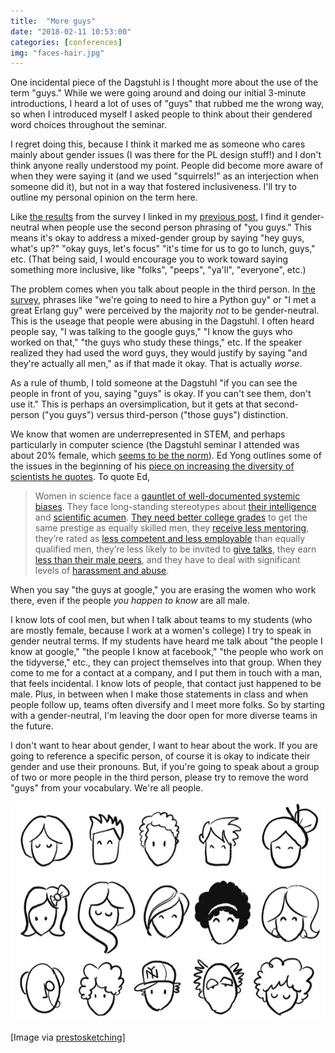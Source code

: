 ```yaml
---
title:  "More guys" 
date: "2018-02-11 10:53:00"
categories: [conferences]
img: "faces-hair.jpg"
---
```


One incidental piece of the Dagstuhl is I thought more about the use of the term "guys." While we were going around and doing our initial 3-minute introductions, I heard a lot of uses of "guys" that rubbed me the wrong way, so when I introduced myself I asked people to think about their gendered word choices throughout the seminar. 

I regret doing this, because I think it marked me as someone who cares mainly about gender issues (I was there for the PL design stuff!) and I don't think anyone really understood my point. People did become more aware of when they were saying it (and we used "squirrels!" as an interjection when someone did it), but not in a way that fostered inclusiveness. I'll try to outline my personal opinion on the term here. 


Like [the results](https://jvns.ca/blog/2013/12/27/guys-guys-guys/) from the survey I linked in my [previous post](http://www.science.smith.edu/~amcnamara/blog/conferences/2017/12/19/On-Microaggressions.html), I find it gender-neutral when people use the second person phrasing of "you guys." This means it's okay to address a mixed-gender group by saying "hey guys, what's up?" "okay guys, let's focus" "it's time for us to go to lunch, guys," etc. (That being said, I would encourage you to work toward saying something more inclusive, like "folks", "peeps", "ya'll", "everyone", etc.)

The problem comes when you talk about people in the third person. In [the survey](https://jvns.ca/blog/2013/12/27/guys-guys-guys/), phrases like "we're going to need to hire a Python guy" or "I met a great Erlang guy" were perceived by the majority *not* to be gender-neutral. This is the useage that people were abusing in the Dagstuhl. I often heard people say, "I was talking to the google guys," "I know the guys who worked on that," "the guys who study these things," etc. If the speaker realized they had used the word guys, they would justify by saying "and they're actually all men," as if that made it okay. That is actually *worse*. 

As a rule of thumb, I told someone at the Dagstuhl "if you can see the people in front of you, saying "guys" is okay. If you can't see them, don't use it." This is perhaps an oversimplication, but it gets at that second-person ("you guys") versus third-person ("those guys") distinction. 

We know that women are underrepresented in STEM, and perhaps particularly in computer science (the Dagstuhl seminar I attended was about 20% female, which [seems to be the norm](https://twitter.com/AmeliaMN/status/961900236477169664)). Ed Yong outlines some of the issues in the beginning of his [piece on increasing the diversity of scientists he quotes](https://www.theatlantic.com/science/archive/2018/02/i-spent-two-years-trying-to-fix-the-gender-imbalance-in-my-stories/552404/). To quote Ed,

> Women in science face a [gauntlet of well-documented systemic biases](https://hbr.org/2015/03/the-5-biases-pushing-women-out-of-stem). They face long-standing stereotypes about [their intelligence](https://www.theatlantic.com/science/archive/2017/01/six-year-old-girls-already-have-gendered-beliefs-about-intelligence/514340/) and [scientific acumen](http://www.nature.com/scitable/content/does-gender-matter-by-ben-a-barres-10602856). [They need better college grades](https://www.theatlantic.com/science/archive/2016/02/male-biology-students-underestimate-their-female-peers/462924/) to get the same prestige as equally skilled men, they [receive less mentoring](http://www.pnas.org/content/109/41/16474.full), they’re rated as [less competent and less employable](http://www.pnas.org/content/109/41/16474.full) than equally qualified men, they’re less likely to be invited to [give talks](https://www.theatlantic.com/science/archive/2017/12/women-are-invited-to-give-fewer-talks-than-men-at-top-us-universities/548657/), they earn [less than their male peers](http://www.nature.com/news/inequality-quantified-mind-the-gender-gap-1.12550), and they have to deal with significant levels of [harassment and abuse](https://blogs.scientificamerican.com/context-and-variation/safe13-field-site-chilly-climate-and-abuse/). 

When you say "the guys at google," you are erasing the women who work there, even if the people *you happen to know* are all male. 

I know lots of cool men, but when I talk about teams to my students (who are mostly female, because I work at a women's college) I try to speak in gender neutral terms. If my students have heard me talk about "the people I know at google," "the people I know at facebook," "the people who work on the tidyverse," etc., they can project themselves into that group. When they come to me for a contact at a company, and I put them in touch with a man, that feels incidental. I know lots of people, that contact just happened to be male. Plus, in between when I make those statements in class and when people follow up, teams often diversify and I meet more folks. So by starting with a gender-neutral, I'm leaving the door open for more diverse teams in the future. 

I don't want to hear about gender, I want to hear about the work. If you are going to reference a specific person, of course it is okay to indicate their gender and use their pronouns. But, if you're going to speak about a group of two or more people in the third person, please try to remove the word "guys" from your vocabulary. We're all people. 

[![Many diverse face sketches](faces-hair.jpg)](http://prestosketching.com/blog/2018/01/27/easy-ways-to-show-more-diversity-in-your-sketches/)

[Image via [prestosketching](http://prestosketching.com/blog/2018/01/27/easy-ways-to-show-more-diversity-in-your-sketches/)]